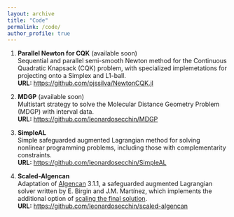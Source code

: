 ```yaml
---
layout: archive
title: "Code"
permalink: /code/
author_profile: true
---
```


1. **Parallel Newton for CQK** (available soon)  
Sequential and parallel semi-smooth Newton method for the Continuous Quadratic Knapsack (CQK) problem, with specialized implemetations for projecting onto a Simplex and L1-ball.  
**URL:** <https://github.com/pjssilva/NewtonCQK.jl>

1. **MDGP** (available soon)  
Multistart strategy to solve the Molecular Distance Geometry Problem (MDGP) with interval data.  
**URL:** <https://github.com/leonardosecchin/MDGP>

1. **SimpleAL**  
Simple safeguarded augmented Lagrangian method for solving nonlinear programming problems, including those with complementarity constraints.  
**URL:** <https://github.com/leonardosecchin/SimpleAL>

1. **Scaled-Algencan**  
Adaptation of [Algencan](https://www.ime.usp.br/~egbirgin/tango/codes.php) 3.1.1, a safeguarded augmented Lagrangian solver written by E. Birgin and J.M. Martínez, which implements the additional option of [scaling the final solution](https://doi.org/10.1007/s12532-021-00207-9).  
**URL:** <https://github.com/leonardosecchin/scaled-algencan>


